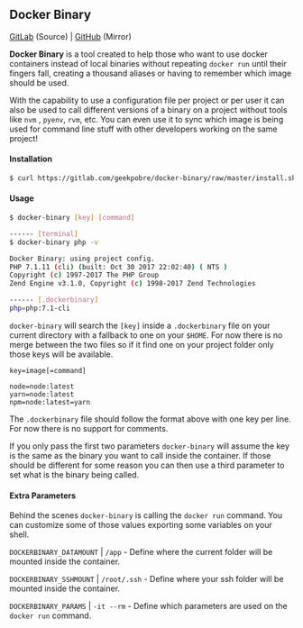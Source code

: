 ## Docker Binary

[GitLab](https://gitlab.com/geekpobre/docker-binary) (Source) | [GitHub](https://github.com/geekpobre/docker-binary) (Mirror)



**Docker Binary** is a tool created to help those who want to use docker containers instead of local binaries without repeating `docker run` until their fingers fall, creating a thousand aliases or having to remember which image should be used.

With the capability to use a configuration file per project or per user it can also be used to call different versions of a binary on a project without tools like `nvm` , `pyenv`,  `rvm`, etc. You can even use it to sync which image is being used for command line stuff with other developers working on the same project!



#### Installation

```bash
$ curl https://gitlab.com/geekpobre/docker-binary/raw/master/install.sh | sudo bash
```



#### Usage

```bash
$ docker-binary [key] [command]
```

```bash
------ [terminal]
$ docker-binary php -v

Docker Binary: using project config.
PHP 7.1.11 (cli) (built: Oct 30 2017 22:02:40) ( NTS )
Copyright (c) 1997-2017 The PHP Group
Zend Engine v3.1.0, Copyright (c) 1998-2017 Zend Technologies

------ [.dockerbinary]
php=php:7.1-cli

```

 `docker-binary` will search the `[key]` inside a `.dockerbinary` file on your current directory with a fallback to one on your `$HOME`. For now there is no merge between the two files so if it find one on your project folder only those keys will be available.



```
key=image[=command]
```

```
node=node:latest
yarn=node:latest
npm=node:latest=yarn
```

The `.dockerbinary` file should follow the format above with one key per line. For now there is no support for comments.

If you only pass the first two parameters `docker-binary` will assume the key is the same as the binary you want to call inside the container. If those should be different for some reason you can then use a third parameter to set what is the binary being called.



#### Extra Parameters

Behind the scenes `docker-binary` is calling the `docker run` command. You can customize some of those values exporting some variables on your shell.

`DOCKERBINARY_DATAMOUNT` | `/app`  - Define where the current folder will be mounted inside the container.

`DOCKERBINARY_SSHMOUNT` | `/root/.ssh` - Define where your ssh folder will be mounted inside the container.

`DOCKERBINARY_PARAMS` | `-it --rm`  - Define which parameters are used on the `docker run` command.

